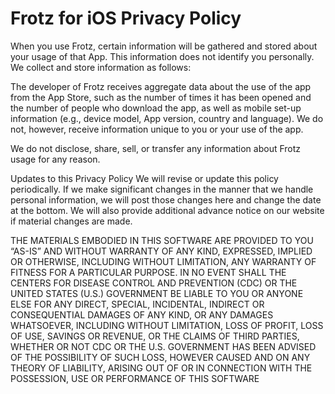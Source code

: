 # Frotz for iOS Privacy Policy

When you use Frotz, certain information will be gathered and stored about your usage of that App. This information does not identify you personally. We collect and store information as follows:

The developer of Frotz receives aggregate data about the use of the app from the App Store, such as the number of times it has been opened and the number of people who download the app, as well as mobile set-up information (e.g., device model, App version, country and language). We do not, however, receive information unique to you or your use of the app.

We do not disclose, share, sell, or transfer any information about Frotz usage for any reason.

Updates to this Privacy Policy
We will revise or update this policy periodically.  If we make significant changes in the manner that we handle personal information, we will post those changes here and change the date at the bottom.  We will also provide additional advance notice on our website if material changes are made.

THE MATERIALS EMBODIED IN THIS SOFTWARE ARE PROVIDED TO YOU “AS-IS” AND WITHOUT WARRANTY OF ANY KIND, EXPRESSED, IMPLIED OR OTHERWISE, INCLUDING WITHOUT LIMITATION, ANY WARRANTY OF FITNESS FOR A PARTICULAR PURPOSE. IN NO EVENT SHALL THE CENTERS FOR DISEASE CONTROL AND PREVENTION (CDC) OR THE UNITED STATES (U.S.) GOVERNMENT BE LIABLE TO YOU OR ANYONE ELSE FOR ANY DIRECT, SPECIAL, INCIDENTAL, INDIRECT OR CONSEQUENTIAL DAMAGES OF ANY KIND, OR ANY DAMAGES WHATSOEVER, INCLUDING WITHOUT LIMITATION, LOSS OF PROFIT, LOSS OF USE, SAVINGS OR REVENUE, OR THE CLAIMS OF THIRD PARTIES, WHETHER OR NOT CDC OR THE U.S. GOVERNMENT HAS BEEN ADVISED OF THE POSSIBILITY OF SUCH LOSS, HOWEVER CAUSED AND ON ANY THEORY OF LIABILITY, ARISING OUT OF OR IN CONNECTION WITH THE POSSESSION, USE OR PERFORMANCE OF THIS SOFTWARE
